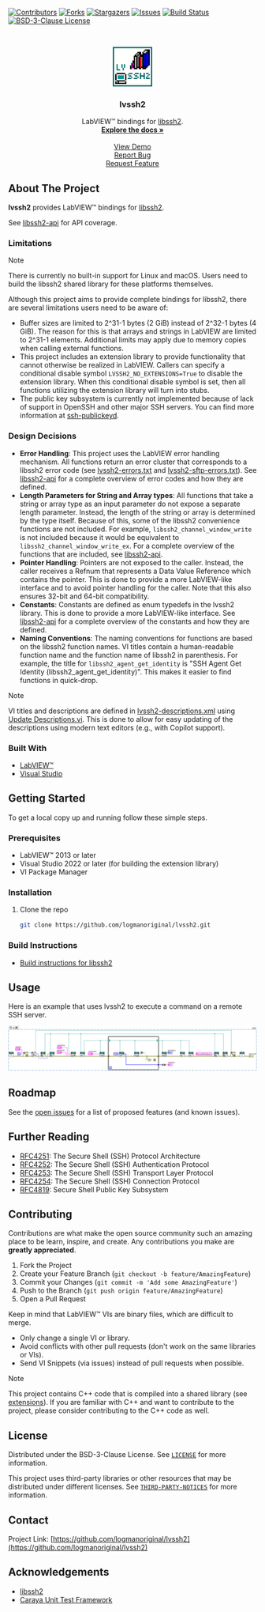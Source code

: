 <!-- Based on https://github.com/othneildrew/Best-README-Template -->
<!-- PROJECT SHIELDS -->
<!--
*** I'm using markdown "reference style" links for readability.
*** Reference links are enclosed in brackets [ ] instead of parentheses ( ).
*** See the bottom of this document for the declaration of the reference variables
*** for contributors-url, forks-url, etc. This is an optional, concise syntax you may use.
*** https://www.markdownguide.org/basic-syntax/#reference-style-links
-->
[![Contributors][contributors-shield]][contributors-url]
[![Forks][forks-shield]][forks-url]
[![Stargazers][stars-shield]][stars-url]
[![Issues][issues-shield]][issues-url]
[![Build Status][azure-build-status-shield]][azure-build-status-url]
[![BSD-3-Clause License][license-shield]][license-url]

<!-- PROJECT LOGO -->
<br>
<p align="center">
  <a href="https://github.com/logmanoriginal/lvssh2">
    <img src="images/logo.png" alt="Logo" width="80" height="80">
  </a>

  <h3 align="center">lvssh2</h3>

  <p align="center">
    LabVIEW&trade; bindings for <a href="https://github.com/libssh2/libssh2">libssh2</a>.
    <br>
    <a href="https://github.com/logmanoriginal/lvssh2"><strong>Explore the docs »</strong></a>
    <br>
    <br>
    <a href="https://github.com/logmanoriginal/lvssh2">View Demo</a>
    <br>
    <a href="https://github.com/logmanoriginal/lvssh2/issues">Report Bug</a>
    <br>
    <a href="https://github.com/logmanoriginal/lvssh2/issues">Request Feature</a>
  </p>
</p>

## About The Project

**lvssh2** provides LabVIEW&trade; bindings for [libssh2](https://github.com/libssh2/libssh2).

See [libssh2-api](docs/libssh2-api.md) for API coverage.

### Limitations

> [!NOTE]
> There is currently no built-in support for Linux and macOS.
> Users need to build the libssh2 shared library for these platforms themselves.

Although this project aims to provide complete bindings for libssh2, there are several limitations users need to be aware of:

- Buffer sizes are limited to 2^31-1 bytes (2 GiB) instead of 2^32-1 bytes (4 GiB). The reason for this is that arrays and strings in LabVIEW are limited to 2^31-1 elements. Additional limits may apply due to memory copies when calling external functions.
- This project includes an extension library to provide functionality that cannot otherwise be realized in LabVIEW. Callers can specify a conditional disable symbol `LVSSH2_NO_EXTENSIONS=True` to disable the extension library. When this conditional disable symbol is set, then all functions utilizing the extension library will turn into stubs.
- The public key subsystem is currently not implemented because of lack of support in OpenSSH and other major SSH servers. You can find more information at [ssh-publickeyd](https://github.com/grawity/ssh-publickeyd).

### Design Decisions

- **Error Handling**: This project uses the LabVIEW error handling mechanism. All functions return an error cluster that corresponds to a libssh2 error code (see [lvssh2-errors.txt](/lvssh2-errors.txt) and [lvssh2-sftp-errors.txt](/lvssh2-sftp-errors.txt)). See [libssh2-api](docs/libssh2-api.md) for a complete overview of error codes and how they are defined.
- **Length Parameters for String and Array types**: All functions that take a string or array type as an input parameter do not expose a separate length parameter. Instead, the length of the string or array is determined by the type itself. Because of this, some of the libssh2 convenience functions are not included. For example, `libssh2_channel_window_write` is not included because it would be equivalent to `libssh2_channel_window_write_ex`. For a complete overview of the functions that are included, see [libssh2-api](docs/libssh2-api.md).
- **Pointer Handling**: Pointers are not exposed to the caller. Instead, the caller receives a Refnum that represents a Data Value Reference which contains the pointer. This is done to provide a more LabVIEW-like interface and to avoid pointer handling for the caller. Note that this also ensures 32-bit and 64-bit compatibility.
- **Constants**: Constants are defined as enum typedefs in the lvssh2 library. This is done to provide a more LabVIEW-like interface. See [libssh2-api](docs/libssh2-api.md) for a complete overview of the constants and how they are defined.
- **Naming Conventions**: The naming conventions for functions are based on the libssh2 function names. VI titles contain a human-readable function name and the function name of libssh2 in parenthesis. For example, the title for `libssh2_agent_get_identity` is "SSH Agent Get Identity (libssh2_agent_get_identity)". This makes it easier to find functions in quick-drop.

> [!NOTE]
> VI titles and descriptions are defined in [lvssh2-descriptions.xml](/lvssh2-descriptions.xml) using [Update Descriptions.vi](/Update%20Descriptions.vi). This is done to allow for easy updating of the descriptions using modern text editors (e.g., with Copilot support).

### Built With

* [LabVIEW&trade;](https://www.ni.com/labview)
* [Visual Studio](https://visualstudio.microsoft.com)

## Getting Started

To get a local copy up and running follow these simple steps.

### Prerequisites

* LabVIEW&trade; 2013 or later
* Visual Studio 2022 or later (for building the extension library)
* VI Package Manager

### Installation

1. Clone the repo

   ```sh
   git clone https://github.com/logmanoriginal/lvssh2.git
   ```

### Build Instructions

* [Build instructions for libssh2](docs/libssh2-build-instructions.md)

## Usage

Here is an example that uses lvssh2 to execute a command on a remote SSH server.

![Example](images/example.png)

## Roadmap

See the [open issues](https://github.com/logmanoriginal/labview-composition/issues) for a list of proposed features (and known issues).

## Further Reading

- [RFC4251](https://www.rfc-editor.org/rfc/rfc4251): The Secure Shell (SSH) Protocol Architecture
- [RFC4252](https://www.rfc-editor.org/rfc/rfc4252): The Secure Shell (SSH) Authentication Protocol
- [RFC4253](https://www.rfc-editor.org/rfc/rfc4253): The Secure Shell (SSH) Transport Layer Protocol
- [RFC4254](https://www.rfc-editor.org/rfc/rfc4254): The Secure Shell (SSH) Connection Protocol
- [RFC4819](https://www.rfc-editor.org/rfc/rfc4819): Secure Shell Public Key Subsystem

## Contributing

Contributions are what make the open source community such an amazing place to be learn, inspire, and create. Any contributions you make are **greatly appreciated**.

1. Fork the Project
2. Create your Feature Branch (`git checkout -b feature/AmazingFeature`)
3. Commit your Changes (`git commit -m 'Add some AmazingFeature'`)
4. Push to the Branch (`git push origin feature/AmazingFeature`)
5. Open a Pull Request

Keep in mind that LabVIEW&trade; VIs are binary files, which are difficult to merge.
- Only change a single VI or library.
- Avoid conflicts with other pull requests (don't work on the same libraries or VIs).
- Send VI Snippets (via issues) instead of pull requests when possible.

> [!NOTE]
> This project contains C++ code that is compiled into a shared library (see [extensions](/extensions/)). If you are familiar with C++ and want to contribute to the project, please consider contributing to the C++ code as well.

## License

Distributed under the BSD-3-Clause License. See [`LICENSE`](LICENSE.txt) for more information.

This project uses third-party libraries or other resources that may be distributed under different licenses. See [`THIRD-PARTY-NOTICES`](THIRD-PARTY-NOTICES.txt) for more information.

## Contact

Project Link: [https://github.com/logmanoriginal/lvssh2](https://github.com/logmanoriginal/lvssh2)

## Acknowledgements

* [libssh2](https://github.com/libssh2/libssh2)
* [Caraya Unit Test Framework](https://github.com/JKISoftware/Caraya)

<!-- MARKDOWN LINKS & IMAGES -->
<!-- https://www.markdownguide.org/basic-syntax/#reference-style-links -->
[contributors-shield]: https://img.shields.io/github/contributors/logmanoriginal/lvssh2.svg?style=for-the-badge
[contributors-url]: https://github.com/logmanoriginal/lvssh2/graphs/contributors
[forks-shield]: https://img.shields.io/github/forks/logmanoriginal/lvssh2.svg?style=for-the-badge
[forks-url]: https://github.com/logmanoriginal/lvssh2/network/members
[stars-shield]: https://img.shields.io/github/stars/logmanoriginal/lvssh2.svg?style=for-the-badge
[stars-url]: https://github.com/logmanoriginal/lvssh2/stargazers
[issues-shield]: https://img.shields.io/github/issues/logmanoriginal/lvssh2.svg?style=for-the-badge
[issues-url]: https://github.com/logmanoriginal/lvssh2/issues
[license-shield]: https://img.shields.io/github/license/logmanoriginal/lvssh2.svg?style=for-the-badge
[license-url]: https://github.com/logmanoriginal/lvssh2/blob/master/LICENSE.txt
[azure-build-status-url]: https://dev.azure.com/neuperger/Public/_build/latest?definitionId=21&branchName=main
[azure-build-status-shield]: https://img.shields.io/azure-devops/build/neuperger/public/21/main?style=for-the-badge&logo=azure-pipelines&label=Azure%20Pipelines
